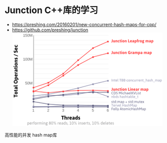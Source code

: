 # Junction C++库的学习

- https://preshing.com/20160201/new-concurrent-hash-maps-for-cpp/
- https://github.com/preshing/junction
![](images/2022-01-09-08-00-36.png)

高性能的并发 hash map库
